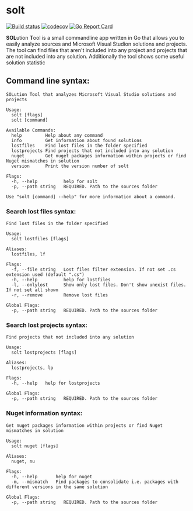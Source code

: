 solt
====

[![Build status](https://ci.appveyor.com/api/projects/status/tgx6ai9erbgfq2ij?svg=true)](https://ci.appveyor.com/project/aegoroff/solt) [![codecov](https://codecov.io/gh/aegoroff/solt/branch/master/graph/badge.svg)](https://codecov.io/gh/aegoroff/solt) [![Go Report Card](https://goreportcard.com/badge/github.com/aegoroff/solt)](https://goreportcard.com/report/github.com/aegoroff/solt)

**SOL**ution **T**ool is a small commandline app written in Go that allows you to easily analyze
sources and Microsoft Visual Studion solutions and projects.
The tool can find files that aren't included into any project and projects that
are not included into any solution. Additionally the tool shows some useful
solution statistic

Command line syntax:
--------------------
```
SOLution Tool that analyzes Microsoft Visual Studio solutions and projects

Usage:
  solt [flags]
  solt [command]

Available Commands:
  help         Help about any command
  info         Get information about found solutions
  lostfiles    Find lost files in the folder specified
  lostprojects Find projects that not included into any solution
  nuget        Get nuget packages information within projects or find Nuget mismatches in solution
  version      Print the version number of solt

Flags:
  -h, --help          help for solt
  -p, --path string   REQUIRED. Path to the sources folder

Use "solt [command] --help" for more information about a command.
```
### Search lost files syntax:

```
Find lost files in the folder specified

Usage:
  solt lostfiles [flags]

Aliases:
  lostfiles, lf

Flags:
  -f, --file string   Lost files filter extension. If not set .cs extension used (default ".cs")
  -h, --help          help for lostfiles
  -l, --onlylost      Show only lost files. Don't show unexist files. If not set all shown
  -r, --remove        Remove lost files

Global Flags:
  -p, --path string   REQUIRED. Path to the sources folder
```
### Search lost projects syntax:
```
Find projects that not included into any solution

Usage:
  solt lostprojects [flags]

Aliases:
  lostprojects, lp

Flags:
  -h, --help   help for lostprojects

Global Flags:
  -p, --path string   REQUIRED. Path to the sources folder
```
### Nuget information syntax:
```
Get nuget packages information within projects or find Nuget mismatches in solution

Usage:
  solt nuget [flags]

Aliases:
  nuget, nu

Flags:
  -h, --help       help for nuget
  -m, --mismatch   Find packages to consolidate i.e. packages with different versions in the same solution

Global Flags:
  -p, --path string   REQUIRED. Path to the sources folder
```